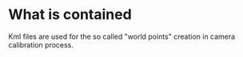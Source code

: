 # What is contained

Kml files are used for the so called "world points" creation in camera calibration process.

